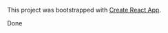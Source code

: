 This project was bootstrapped with [Create React App](https://github.com/facebook/create-react-app).

Done

